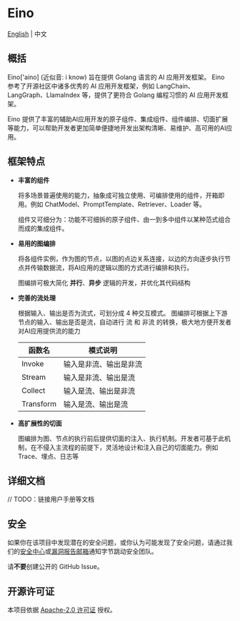 # Eino

[English](README.md) | 中文


## 概括

Eino['aino] (近似音: i know) 旨在提供 Golang 语言的 AI 应用开发框架。 Eino 参考了开源社区中诸多优秀的 AI 应用开发框架，例如 LangChain、LangGraph、LlamaIndex 等，提供了更符合 Golang 编程习惯的 AI 应用开发框架。

Eino 提供了丰富的辅助AI应用开发的原子组件、集成组件、组件编排、切面扩展等能力，可以帮助开发者更加简单便捷地开发出架构清晰、易维护、高可用的AI应用。

## 框架特点

- **丰富的组件**

    将多场景普遍使用的能力，抽象成可独立使用、可编排使用的组件，开箱即用。例如 ChatModel、PromptTemplate、Retriever、Loader 等。
    
    组件又可细分为：功能不可细拆的原子组件、由一到多中组件以某种范式组合而成的集成组件。

- **易用的图编排**

    将各组件实例，作为图的节点，以图的点边关系连接，以边的方向逐步执行节点并传输数据流，将AI应用的逻辑以图的方式进行编排和执行。

    图编排可极大简化 **并行**、**异步** 逻辑的开发，并优化其代码结构

- **完善的流处理**

    根据输入、输出是否为流式，可划分成 4 种交互模式。 图编排可根据上下游节点的输入、输出是否是流，自动进行 流 和 非流 的转换，极大地方便开发者对AI应用提供流的能力
    
    | 函数名       | 模式说明      |
    |-----------|-----------|
    | Invoke    | 输入是非流、输出是非流 | 
    | Stream    | 输入是非流、输出是流 |
    | Collect   | 输入是流、输出是非流 |
    | Transform | 输入是流、输出是流 |

- **高扩展性的切面**

    图编排为图、节点的执行前后提供切面的注入、执行机制。开发者可基于此机制，在不侵入主流程的前提下，灵活地设计和注入自己的切面能力。例如 Trace、埋点、日志等
    

## 详细文档

// TODO：链接用户手册等文档

## 安全

如果你在该项目中发现潜在的安全问题，或你认为可能发现了安全问题，请通过我们的[安全中心](https://security.bytedance.com/src)或[漏洞报告邮箱](sec@bytedance.com)通知字节跳动安全团队。

请**不要**创建公开的 GitHub Issue。

## 开源许可证

本项目依据 [Apache-2.0 许可证](LICENSE.txt) 授权。
